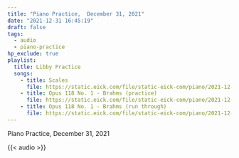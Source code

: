 ```yaml
---
title: "Piano Practice,  December 31, 2021"
date: "2021-12-31 16:45:19"
draft: false
tags:
  - audio
  - piano-practice
hp_exclude: true
playlist:
  title: Libby Practice
  songs:
    - title: Scales
      file: https://static.eick.com/file/static-eick-com/piano/2021-12-31-001.mp3
    - title: Opus 118 No. 1 - Brahms (practice)
      file: https://static.eick.com/file/static-eick-com/piano/2021-12-31-002.mp3
    - title: Opus 118 No. 1 - Brahms (run through)
      file: https://static.eick.com/file/static-eick-com/piano/2021-12-31-004.mp3
---
```


Piano Practice, December 31, 2021

<!--more-->

{{< audio >}}
